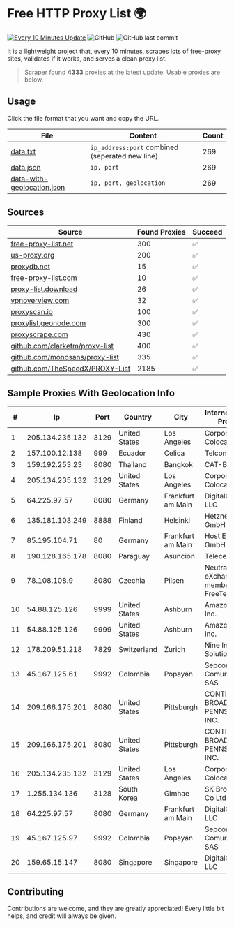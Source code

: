 
# Free HTTP Proxy List 🌍

[![Every 10 Minutes Update](https://github.com/mertguvencli/http-proxy-list/actions/workflows/main.yml/badge.svg?branch=main)](https://github.com/mertguvencli/http-proxy-list/actions/workflows/main.yml)
![GitHub](https://img.shields.io/github/license/mertguvencli/http-proxy-list)
![GitHub last commit](https://img.shields.io/github/last-commit/mertguvencli/http-proxy-list)

It is a lightweight project that, every 10 minutes, scrapes lots of free-proxy sites, validates if it works, and serves a clean proxy list.


> Scraper found **4333** proxies at the latest update. Usable proxies are below.

## Usage

Click the file format that you want and copy the URL.


|File|Content|Count|
|----|-------|-----|
|[data.txt](https://raw.githubusercontent.com/mertguvencli/http-proxy-list/main/proxy-list/data.txt)|`ip_address:port` combined (seperated new line)|269|
|[data.json](https://raw.githubusercontent.com/mertguvencli/http-proxy-list/main/proxy-list/data.json)|`ip, port`|269|
|[data-with-geolocation.json](https://raw.githubusercontent.com/mertguvencli/http-proxy-list/main/proxy-list/data-with-geolocation.json)|`ip, port, geolocation`|269|

## Sources

|Source|Found Proxies|Succeed|
|------|-------------|-------|
|[free-proxy-list.net](https://free-proxy-list.net)|300|✅|
|[us-proxy.org](https://www.us-proxy.org)|200|✅|
|[proxydb.net](http://proxydb.net)|15|✅|
|[free-proxy-list.com](https://free-proxy-list.com/?page=&port=&type%5B%5D=http&type%5B%5D=https&up_time=0&search=Search)|10|✅|
|[proxy-list.download](https://www.proxy-list.download/HTTP)|26|✅|
|[vpnoverview.com](https://vpnoverview.com/privacy/anonymous-browsing/free-proxy-servers)|32|✅|
|[proxyscan.io](https://www.proxyscan.io)|100|✅|
|[proxylist.geonode.com](https://proxylist.geonode.com/api/proxy-list?limit=300&page=1&sort_by=lastChecked&sort_type=desc&protocols=http,https)|300|✅|
|[proxyscrape.com](https://api.proxyscrape.com/v2/?request=displayproxies&protocol=http&timeout=10000&country=all&ssl=all&anonymity=all)|430|✅|
|[github.com/clarketm/proxy-list](https://raw.githubusercontent.com/clarketm/proxy-list/master/proxy-list-raw.txt)|400|✅|
|[github.com/monosans/proxy-list](https://raw.githubusercontent.com/monosans/proxy-list/main/proxies/http.txt)|335|✅|
|[github.com/TheSpeedX/PROXY-List](https://raw.githubusercontent.com/TheSpeedX/PROXY-List/master/http.txt)|2185|✅|


## Sample Proxies With Geolocation Info

|#|Ip|Port|Country|City|Internet Service Provider|
|-|--|----|-------|----|-------------------------|
|1|205.134.235.132|3129|United States|Los Angeles|Corporate Colocation Inc|
|2|157.100.12.138|999|Ecuador|Celica|Telconet S.A|
|3|159.192.253.23|8080|Thailand|Bangkok|CAT-BB|
|4|205.134.235.132|3129|United States|Los Angeles|Corporate Colocation Inc|
|5|64.225.97.57|8080|Germany|Frankfurt am Main|DigitalOcean, LLC|
|6|135.181.103.249|8888|Finland|Helsinki|Hetzner Online GmbH|
|7|85.195.104.71|80|Germany|Frankfurt am Main|Host Europe GmbH|
|8|190.128.165.178|8080|Paraguay|Asunción|Telecel S.A.|
|9|78.108.108.9|8080|Czechia|Pilsen|Neutral Free eXchange members - FreeTel alternate|
|10|54.88.125.126|9999|United States|Ashburn|Amazon.com, Inc.|
|11|54.88.125.126|9999|United States|Ashburn|Amazon.com, Inc.|
|12|178.209.51.218|7829|Switzerland|Zurich|Nine Internet Solutions AG|
|13|45.167.125.61|9992|Colombia|Popayán|Sepcom Comunicaciones SAS|
|14|209.166.175.201|8080|United States|Pittsburgh|CONTINENTAL BROADBAND PENNSYLVANIA, INC.|
|15|209.166.175.201|8080|United States|Pittsburgh|CONTINENTAL BROADBAND PENNSYLVANIA, INC.|
|16|205.134.235.132|3129|United States|Los Angeles|Corporate Colocation Inc|
|17|1.255.134.136|3128|South Korea|Gimhae|SK Broadband Co Ltd|
|18|64.225.97.57|8080|Germany|Frankfurt am Main|DigitalOcean, LLC|
|19|45.167.125.97|9992|Colombia|Popayán|Sepcom Comunicaciones SAS|
|20|159.65.15.147|8080|Singapore|Singapore|DigitalOcean, LLC|



## Contributing

Contributions are welcome, and they are greatly appreciated! Every
little bit helps, and credit will always be given.

